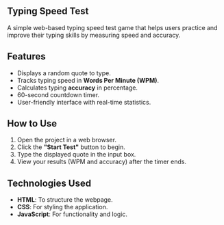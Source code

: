 ## Typing Speed Test

A simple web-based typing speed test game that helps users practice and improve their typing skills by measuring speed and accuracy.

## Features

- Displays a random quote to type.
- Tracks typing speed in **Words Per Minute (WPM)**.
- Calculates typing **accuracy** in percentage.
- 60-second countdown timer.
- User-friendly interface with real-time statistics.

## How to Use

1. Open the project in a web browser.
2. Click the **"Start Test"** button to begin.
3. Type the displayed quote in the input box.
4. View your results (WPM and accuracy) after the timer ends.

## Technologies Used

- **HTML**: To structure the webpage.
- **CSS**: For styling the application.
- **JavaScript**: For functionality and logic.

